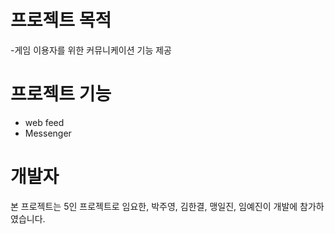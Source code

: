# 프로젝트 목적
 -게임 이용자를 위한 커뮤니케이션 기능 제공
# 프로젝트 기능
 - web feed
 - Messenger
# 개발자
본 프로젝트는 5인 프로젝트로 임요한, 박주영, 김한결, 맹일진, 임예진이 개발에 참가하였습니다.